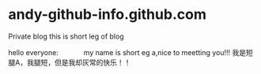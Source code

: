 # andy-github-info.github.com
Private blog
this is short leg of blog

hello everyone:
              my name is short eg a,nice to meetting you!!!
我是短腿A，我腿短，但是我却灰常的快乐！！
